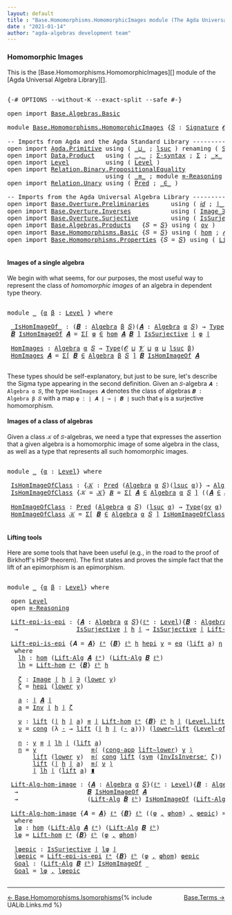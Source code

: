 ```yaml
---
layout: default
title : "Base.Homomorphisms.HomomorphicImages module (The Agda Universal Algebra Library)"
date : "2021-01-14"
author: "agda-algebras development team"
---
```


### <a id="homomorphic-images">Homomorphic Images</a>

This is the [Base.Homomorphisms.HomomorphicImages][] module of the [Agda Universal Algebra Library][].

<pre class="Agda">

<a id="351" class="Symbol">{-#</a> <a id="355" class="Keyword">OPTIONS</a> <a id="363" class="Pragma">--without-K</a> <a id="375" class="Pragma">--exact-split</a> <a id="389" class="Pragma">--safe</a> <a id="396" class="Symbol">#-}</a>

<a id="401" class="Keyword">open</a> <a id="406" class="Keyword">import</a> <a id="413" href="Base.Algebras.Basic.html" class="Module">Base.Algebras.Basic</a>

<a id="434" class="Keyword">module</a> <a id="441" href="Base.Homomorphisms.HomomorphicImages.html" class="Module">Base.Homomorphisms.HomomorphicImages</a> <a id="478" class="Symbol">{</a><a id="479" href="Base.Homomorphisms.HomomorphicImages.html#479" class="Bound">𝑆</a> <a id="481" class="Symbol">:</a> <a id="483" href="Base.Algebras.Basic.html#3888" class="Function">Signature</a> <a id="493" href="Base.Algebras.Basic.html#1160" class="Generalizable">𝓞</a> <a id="495" href="Base.Algebras.Basic.html#1162" class="Generalizable">𝓥</a><a id="496" class="Symbol">}</a> <a id="498" class="Keyword">where</a>

<a id="505" class="Comment">-- Imports from Agda and the Agda Standard Library ------------------------------------------</a>
<a id="599" class="Keyword">open</a> <a id="604" class="Keyword">import</a> <a id="611" href="Agda.Primitive.html" class="Module">Agda.Primitive</a> <a id="626" class="Keyword">using</a> <a id="632" class="Symbol">(</a> <a id="634" href="Agda.Primitive.html#810" class="Primitive Operator">_⊔_</a> <a id="638" class="Symbol">;</a> <a id="640" href="Agda.Primitive.html#780" class="Primitive">lsuc</a> <a id="645" class="Symbol">)</a> <a id="647" class="Keyword">renaming</a> <a id="656" class="Symbol">(</a> <a id="658" href="Agda.Primitive.html#326" class="Primitive">Set</a> <a id="662" class="Symbol">to</a> <a id="665" class="Primitive">Type</a> <a id="670" class="Symbol">)</a>
<a id="672" class="Keyword">open</a> <a id="677" class="Keyword">import</a> <a id="684" href="Data.Product.html" class="Module">Data.Product</a>   <a id="699" class="Keyword">using</a> <a id="705" class="Symbol">(</a> <a id="707" href="Agda.Builtin.Sigma.html#236" class="InductiveConstructor Operator">_,_</a> <a id="711" class="Symbol">;</a> <a id="713" href="Data.Product.html#916" class="Function">Σ-syntax</a> <a id="722" class="Symbol">;</a> <a id="724" href="Agda.Builtin.Sigma.html#166" class="Record">Σ</a> <a id="726" class="Symbol">;</a> <a id="728" href="Data.Product.html#1167" class="Function Operator">_×_</a> <a id="732" class="Symbol">)</a>
<a id="734" class="Keyword">open</a> <a id="739" class="Keyword">import</a> <a id="746" href="Level.html" class="Module">Level</a>          <a id="761" class="Keyword">using</a> <a id="767" class="Symbol">(</a> <a id="769" href="Agda.Primitive.html#597" class="Postulate">Level</a> <a id="775" class="Symbol">)</a>
<a id="777" class="Keyword">open</a> <a id="782" class="Keyword">import</a> <a id="789" href="Relation.Binary.PropositionalEquality.html" class="Module">Relation.Binary.PropositionalEquality</a>
                           <a id="854" class="Keyword">using</a> <a id="860" class="Symbol">(</a> <a id="862" href="Agda.Builtin.Equality.html#151" class="Datatype Operator">_≡_</a> <a id="866" class="Symbol">;</a> <a id="868" class="Keyword">module</a> <a id="875" href="Relation.Binary.PropositionalEquality.Core.html#2708" class="Module">≡-Reasoning</a> <a id="887" class="Symbol">;</a> <a id="889" href="Relation.Binary.PropositionalEquality.Core.html#1130" class="Function">cong</a> <a id="894" class="Symbol">;</a> <a id="896" href="Relation.Binary.PropositionalEquality.Core.html#1461" class="Function">cong-app</a> <a id="905" class="Symbol">;</a> <a id="907" href="Relation.Binary.PropositionalEquality.Core.html#1684" class="Function">sym</a> <a id="911" class="Symbol">)</a>
<a id="913" class="Keyword">open</a> <a id="918" class="Keyword">import</a> <a id="925" href="Relation.Unary.html" class="Module">Relation.Unary</a> <a id="940" class="Keyword">using</a> <a id="946" class="Symbol">(</a> <a id="948" href="Relation.Unary.html#1101" class="Function">Pred</a> <a id="953" class="Symbol">;</a> <a id="955" href="Relation.Unary.html#1523" class="Function Operator">_∈_</a> <a id="959" class="Symbol">)</a>

<a id="962" class="Comment">-- Imports from the Agda Universal Algebra Library ------------------------------------------</a>
<a id="1056" class="Keyword">open</a> <a id="1061" class="Keyword">import</a> <a id="1068" href="Base.Overture.Preliminaries.html" class="Module">Base.Overture.Preliminaries</a>      <a id="1101" class="Keyword">using</a> <a id="1107" class="Symbol">(</a> <a id="1109" href="Base.Overture.Preliminaries.html#5389" class="Function">𝑖𝑑</a> <a id="1112" class="Symbol">;</a> <a id="1114" href="Base.Overture.Preliminaries.html#4397" class="Function Operator">∣_∣</a> <a id="1118" class="Symbol">;</a> <a id="1120" href="Base.Overture.Preliminaries.html#4435" class="Function Operator">∥_∥</a> <a id="1124" class="Symbol">;</a> <a id="1126" href="Base.Overture.Preliminaries.html#8980" class="Function">lower∼lift</a> <a id="1137" class="Symbol">;</a> <a id="1139" href="Base.Overture.Preliminaries.html#8904" class="Function">lift∼lower</a> <a id="1150" class="Symbol">)</a>
<a id="1152" class="Keyword">open</a> <a id="1157" class="Keyword">import</a> <a id="1164" href="Base.Overture.Inverses.html" class="Module">Base.Overture.Inverses</a>           <a id="1197" class="Keyword">using</a> <a id="1203" class="Symbol">(</a> <a id="1205" href="Base.Overture.Inverses.html#1097" class="Datatype Operator">Image_∋_</a> <a id="1214" class="Symbol">;</a> <a id="1216" href="Base.Overture.Inverses.html#2210" class="Function">Inv</a> <a id="1220" class="Symbol">;</a> <a id="1222" href="Base.Overture.Inverses.html#2457" class="Function">InvIsInverseʳ</a> <a id="1236" class="Symbol">;</a> <a id="1238" href="Base.Overture.Inverses.html#1145" class="InductiveConstructor">eq</a> <a id="1241" class="Symbol">)</a>
<a id="1243" class="Keyword">open</a> <a id="1248" class="Keyword">import</a> <a id="1255" href="Base.Overture.Surjective.html" class="Module">Base.Overture.Surjective</a>         <a id="1288" class="Keyword">using</a> <a id="1294" class="Symbol">(</a> <a id="1296" href="Base.Overture.Surjective.html#1692" class="Function">IsSurjective</a> <a id="1309" class="Symbol">)</a>
<a id="1311" class="Keyword">open</a> <a id="1316" class="Keyword">import</a> <a id="1323" href="Base.Algebras.Products.html" class="Module">Base.Algebras.Products</a>   <a id="1348" class="Symbol">{</a><a id="1349" class="Argument">𝑆</a> <a id="1351" class="Symbol">=</a> <a id="1353" href="Base.Homomorphisms.HomomorphicImages.html#479" class="Bound">𝑆</a><a id="1354" class="Symbol">}</a> <a id="1356" class="Keyword">using</a> <a id="1362" class="Symbol">(</a> <a id="1364" href="Base.Algebras.Products.html#3165" class="Function">ov</a> <a id="1367" class="Symbol">)</a>
<a id="1369" class="Keyword">open</a> <a id="1374" class="Keyword">import</a> <a id="1381" href="Base.Homomorphisms.Basic.html" class="Module">Base.Homomorphisms.Basic</a> <a id="1406" class="Symbol">{</a><a id="1407" class="Argument">𝑆</a> <a id="1409" class="Symbol">=</a> <a id="1411" href="Base.Homomorphisms.HomomorphicImages.html#479" class="Bound">𝑆</a><a id="1412" class="Symbol">}</a> <a id="1414" class="Keyword">using</a> <a id="1420" class="Symbol">(</a> <a id="1422" href="Base.Homomorphisms.Basic.html#2682" class="Function">hom</a> <a id="1426" class="Symbol">;</a> <a id="1428" href="Base.Homomorphisms.Basic.html#3397" class="Function">𝓁𝒾𝒻𝓉</a> <a id="1433" class="Symbol">;</a> <a id="1435" href="Base.Homomorphisms.Basic.html#3486" class="Function">𝓁ℴ𝓌ℯ𝓇</a> <a id="1441" class="Symbol">)</a>
<a id="1443" class="Keyword">open</a> <a id="1448" class="Keyword">import</a> <a id="1455" href="Base.Homomorphisms.Properties.html" class="Module">Base.Homomorphisms.Properties</a> <a id="1485" class="Symbol">{</a><a id="1486" class="Argument">𝑆</a> <a id="1488" class="Symbol">=</a> <a id="1490" href="Base.Homomorphisms.HomomorphicImages.html#479" class="Bound">𝑆</a><a id="1491" class="Symbol">}</a> <a id="1493" class="Keyword">using</a> <a id="1499" class="Symbol">(</a> <a id="1501" href="Base.Homomorphisms.Properties.html#2056" class="Function">Lift-hom</a> <a id="1510" class="Symbol">)</a>

</pre>


#### <a id="images-of-a-single-algebra">Images of a single algebra</a>

We begin with what seems, for our purposes, the most useful way to represent the class of *homomorphic images* of an algebra in dependent type theory.

<pre class="Agda">

<a id="1764" class="Keyword">module</a> <a id="1771" href="Base.Homomorphisms.HomomorphicImages.html#1771" class="Module">_</a> <a id="1773" class="Symbol">{</a><a id="1774" href="Base.Homomorphisms.HomomorphicImages.html#1774" class="Bound">α</a> <a id="1776" href="Base.Homomorphisms.HomomorphicImages.html#1776" class="Bound">β</a> <a id="1778" class="Symbol">:</a> <a id="1780" href="Agda.Primitive.html#597" class="Postulate">Level</a> <a id="1786" class="Symbol">}</a> <a id="1788" class="Keyword">where</a>

 <a id="1796" href="Base.Homomorphisms.HomomorphicImages.html#1796" class="Function Operator">_IsHomImageOf_</a> <a id="1811" class="Symbol">:</a> <a id="1813" class="Symbol">(</a><a id="1814" href="Base.Homomorphisms.HomomorphicImages.html#1814" class="Bound">𝑩</a> <a id="1816" class="Symbol">:</a> <a id="1818" href="Base.Algebras.Basic.html#6252" class="Function">Algebra</a> <a id="1826" href="Base.Homomorphisms.HomomorphicImages.html#1776" class="Bound">β</a> <a id="1828" href="Base.Homomorphisms.HomomorphicImages.html#479" class="Bound">𝑆</a><a id="1829" class="Symbol">)(</a><a id="1831" href="Base.Homomorphisms.HomomorphicImages.html#1831" class="Bound">𝑨</a> <a id="1833" class="Symbol">:</a> <a id="1835" href="Base.Algebras.Basic.html#6252" class="Function">Algebra</a> <a id="1843" href="Base.Homomorphisms.HomomorphicImages.html#1774" class="Bound">α</a> <a id="1845" href="Base.Homomorphisms.HomomorphicImages.html#479" class="Bound">𝑆</a><a id="1846" class="Symbol">)</a> <a id="1848" class="Symbol">→</a> <a id="1850" href="Base.Homomorphisms.HomomorphicImages.html#665" class="Primitive">Type</a> <a id="1855" class="Symbol">_</a>
 <a id="1858" href="Base.Homomorphisms.HomomorphicImages.html#1858" class="Bound">𝑩</a> <a id="1860" href="Base.Homomorphisms.HomomorphicImages.html#1796" class="Function Operator">IsHomImageOf</a> <a id="1873" href="Base.Homomorphisms.HomomorphicImages.html#1873" class="Bound">𝑨</a> <a id="1875" class="Symbol">=</a> <a id="1877" href="Data.Product.html#916" class="Function">Σ[</a> <a id="1880" href="Base.Homomorphisms.HomomorphicImages.html#1880" class="Bound">φ</a> <a id="1882" href="Data.Product.html#916" class="Function">∈</a> <a id="1884" href="Base.Homomorphisms.Basic.html#2682" class="Function">hom</a> <a id="1888" href="Base.Homomorphisms.HomomorphicImages.html#1873" class="Bound">𝑨</a> <a id="1890" href="Base.Homomorphisms.HomomorphicImages.html#1858" class="Bound">𝑩</a> <a id="1892" href="Data.Product.html#916" class="Function">]</a> <a id="1894" href="Base.Overture.Surjective.html#1692" class="Function">IsSurjective</a> <a id="1907" href="Base.Overture.Preliminaries.html#4397" class="Function Operator">∣</a> <a id="1909" href="Base.Homomorphisms.HomomorphicImages.html#1880" class="Bound">φ</a> <a id="1911" href="Base.Overture.Preliminaries.html#4397" class="Function Operator">∣</a>

 <a id="1915" href="Base.Homomorphisms.HomomorphicImages.html#1915" class="Function">HomImages</a> <a id="1925" class="Symbol">:</a> <a id="1927" href="Base.Algebras.Basic.html#6252" class="Function">Algebra</a> <a id="1935" href="Base.Homomorphisms.HomomorphicImages.html#1774" class="Bound">α</a> <a id="1937" href="Base.Homomorphisms.HomomorphicImages.html#479" class="Bound">𝑆</a> <a id="1939" class="Symbol">→</a> <a id="1941" href="Base.Homomorphisms.HomomorphicImages.html#665" class="Primitive">Type</a><a id="1945" class="Symbol">(</a><a id="1946" href="Base.Homomorphisms.HomomorphicImages.html#493" class="Bound">𝓞</a> <a id="1948" href="Agda.Primitive.html#810" class="Primitive Operator">⊔</a> <a id="1950" href="Base.Homomorphisms.HomomorphicImages.html#495" class="Bound">𝓥</a> <a id="1952" href="Agda.Primitive.html#810" class="Primitive Operator">⊔</a> <a id="1954" href="Base.Homomorphisms.HomomorphicImages.html#1774" class="Bound">α</a> <a id="1956" href="Agda.Primitive.html#810" class="Primitive Operator">⊔</a> <a id="1958" href="Agda.Primitive.html#780" class="Primitive">lsuc</a> <a id="1963" href="Base.Homomorphisms.HomomorphicImages.html#1776" class="Bound">β</a><a id="1964" class="Symbol">)</a>
 <a id="1967" href="Base.Homomorphisms.HomomorphicImages.html#1915" class="Function">HomImages</a> <a id="1977" href="Base.Homomorphisms.HomomorphicImages.html#1977" class="Bound">𝑨</a> <a id="1979" class="Symbol">=</a> <a id="1981" href="Data.Product.html#916" class="Function">Σ[</a> <a id="1984" href="Base.Homomorphisms.HomomorphicImages.html#1984" class="Bound">𝑩</a> <a id="1986" href="Data.Product.html#916" class="Function">∈</a> <a id="1988" href="Base.Algebras.Basic.html#6252" class="Function">Algebra</a> <a id="1996" href="Base.Homomorphisms.HomomorphicImages.html#1776" class="Bound">β</a> <a id="1998" href="Base.Homomorphisms.HomomorphicImages.html#479" class="Bound">𝑆</a> <a id="2000" href="Data.Product.html#916" class="Function">]</a> <a id="2002" href="Base.Homomorphisms.HomomorphicImages.html#1984" class="Bound">𝑩</a> <a id="2004" href="Base.Homomorphisms.HomomorphicImages.html#1796" class="Function Operator">IsHomImageOf</a> <a id="2017" href="Base.Homomorphisms.HomomorphicImages.html#1977" class="Bound">𝑨</a>

</pre>

These types should be self-explanatory, but just to be sure, let's describe the Sigma type appearing in the second definition. Given an `𝑆`-algebra `𝑨 : Algebra α 𝑆`, the type `HomImages 𝑨` denotes the class of algebras `𝑩 : Algebra β 𝑆` with a map `φ : ∣ 𝑨 ∣ → ∣ 𝑩 ∣` such that `φ` is a surjective homomorphism.


#### <a id="images-of-a-class-of-algebras">Images of a class of algebras</a>

Given a class `𝒦` of `𝑆`-algebras, we need a type that expresses the assertion that a given algebra is a homomorphic image of some algebra in the class, as well as a type that represents all such homomorphic images.

<pre class="Agda">

<a id="2656" class="Keyword">module</a> <a id="2663" href="Base.Homomorphisms.HomomorphicImages.html#2663" class="Module">_</a> <a id="2665" class="Symbol">{</a><a id="2666" href="Base.Homomorphisms.HomomorphicImages.html#2666" class="Bound">α</a> <a id="2668" class="Symbol">:</a> <a id="2670" href="Agda.Primitive.html#597" class="Postulate">Level</a><a id="2675" class="Symbol">}</a> <a id="2677" class="Keyword">where</a>

 <a id="2685" href="Base.Homomorphisms.HomomorphicImages.html#2685" class="Function">IsHomImageOfClass</a> <a id="2703" class="Symbol">:</a> <a id="2705" class="Symbol">{</a><a id="2706" href="Base.Homomorphisms.HomomorphicImages.html#2706" class="Bound">𝒦</a> <a id="2708" class="Symbol">:</a> <a id="2710" href="Relation.Unary.html#1101" class="Function">Pred</a> <a id="2715" class="Symbol">(</a><a id="2716" href="Base.Algebras.Basic.html#6252" class="Function">Algebra</a> <a id="2724" href="Base.Homomorphisms.HomomorphicImages.html#2666" class="Bound">α</a> <a id="2726" href="Base.Homomorphisms.HomomorphicImages.html#479" class="Bound">𝑆</a><a id="2727" class="Symbol">)(</a><a id="2729" href="Agda.Primitive.html#780" class="Primitive">lsuc</a> <a id="2734" href="Base.Homomorphisms.HomomorphicImages.html#2666" class="Bound">α</a><a id="2735" class="Symbol">)}</a> <a id="2738" class="Symbol">→</a> <a id="2740" href="Base.Algebras.Basic.html#6252" class="Function">Algebra</a> <a id="2748" href="Base.Homomorphisms.HomomorphicImages.html#2666" class="Bound">α</a> <a id="2750" href="Base.Homomorphisms.HomomorphicImages.html#479" class="Bound">𝑆</a> <a id="2752" class="Symbol">→</a> <a id="2754" href="Base.Homomorphisms.HomomorphicImages.html#665" class="Primitive">Type</a><a id="2758" class="Symbol">(</a><a id="2759" href="Base.Algebras.Products.html#3165" class="Function">ov</a> <a id="2762" href="Base.Homomorphisms.HomomorphicImages.html#2666" class="Bound">α</a><a id="2763" class="Symbol">)</a>
 <a id="2766" href="Base.Homomorphisms.HomomorphicImages.html#2685" class="Function">IsHomImageOfClass</a> <a id="2784" class="Symbol">{</a><a id="2785" class="Argument">𝒦</a> <a id="2787" class="Symbol">=</a> <a id="2789" href="Base.Homomorphisms.HomomorphicImages.html#2789" class="Bound">𝒦</a><a id="2790" class="Symbol">}</a> <a id="2792" href="Base.Homomorphisms.HomomorphicImages.html#2792" class="Bound">𝑩</a> <a id="2794" class="Symbol">=</a> <a id="2796" href="Data.Product.html#916" class="Function">Σ[</a> <a id="2799" href="Base.Homomorphisms.HomomorphicImages.html#2799" class="Bound">𝑨</a> <a id="2801" href="Data.Product.html#916" class="Function">∈</a> <a id="2803" href="Base.Algebras.Basic.html#6252" class="Function">Algebra</a> <a id="2811" href="Base.Homomorphisms.HomomorphicImages.html#2666" class="Bound">α</a> <a id="2813" href="Base.Homomorphisms.HomomorphicImages.html#479" class="Bound">𝑆</a> <a id="2815" href="Data.Product.html#916" class="Function">]</a> <a id="2817" class="Symbol">((</a><a id="2819" href="Base.Homomorphisms.HomomorphicImages.html#2799" class="Bound">𝑨</a> <a id="2821" href="Relation.Unary.html#1523" class="Function Operator">∈</a> <a id="2823" href="Base.Homomorphisms.HomomorphicImages.html#2789" class="Bound">𝒦</a><a id="2824" class="Symbol">)</a> <a id="2826" href="Data.Product.html#1167" class="Function Operator">×</a> <a id="2828" class="Symbol">(</a><a id="2829" href="Base.Homomorphisms.HomomorphicImages.html#2792" class="Bound">𝑩</a> <a id="2831" href="Base.Homomorphisms.HomomorphicImages.html#1796" class="Function Operator">IsHomImageOf</a> <a id="2844" href="Base.Homomorphisms.HomomorphicImages.html#2799" class="Bound">𝑨</a><a id="2845" class="Symbol">))</a>

 <a id="2850" href="Base.Homomorphisms.HomomorphicImages.html#2850" class="Function">HomImageOfClass</a> <a id="2866" class="Symbol">:</a> <a id="2868" href="Relation.Unary.html#1101" class="Function">Pred</a> <a id="2873" class="Symbol">(</a><a id="2874" href="Base.Algebras.Basic.html#6252" class="Function">Algebra</a> <a id="2882" href="Base.Homomorphisms.HomomorphicImages.html#2666" class="Bound">α</a> <a id="2884" href="Base.Homomorphisms.HomomorphicImages.html#479" class="Bound">𝑆</a><a id="2885" class="Symbol">)</a> <a id="2887" class="Symbol">(</a><a id="2888" href="Agda.Primitive.html#780" class="Primitive">lsuc</a> <a id="2893" href="Base.Homomorphisms.HomomorphicImages.html#2666" class="Bound">α</a><a id="2894" class="Symbol">)</a> <a id="2896" class="Symbol">→</a> <a id="2898" href="Base.Homomorphisms.HomomorphicImages.html#665" class="Primitive">Type</a><a id="2902" class="Symbol">(</a><a id="2903" href="Base.Algebras.Products.html#3165" class="Function">ov</a> <a id="2906" href="Base.Homomorphisms.HomomorphicImages.html#2666" class="Bound">α</a><a id="2907" class="Symbol">)</a>
 <a id="2910" href="Base.Homomorphisms.HomomorphicImages.html#2850" class="Function">HomImageOfClass</a> <a id="2926" href="Base.Homomorphisms.HomomorphicImages.html#2926" class="Bound">𝒦</a> <a id="2928" class="Symbol">=</a> <a id="2930" href="Data.Product.html#916" class="Function">Σ[</a> <a id="2933" href="Base.Homomorphisms.HomomorphicImages.html#2933" class="Bound">𝑩</a> <a id="2935" href="Data.Product.html#916" class="Function">∈</a> <a id="2937" href="Base.Algebras.Basic.html#6252" class="Function">Algebra</a> <a id="2945" href="Base.Homomorphisms.HomomorphicImages.html#2666" class="Bound">α</a> <a id="2947" href="Base.Homomorphisms.HomomorphicImages.html#479" class="Bound">𝑆</a> <a id="2949" href="Data.Product.html#916" class="Function">]</a> <a id="2951" href="Base.Homomorphisms.HomomorphicImages.html#2685" class="Function">IsHomImageOfClass</a><a id="2968" class="Symbol">{</a><a id="2969" href="Base.Homomorphisms.HomomorphicImages.html#2926" class="Bound">𝒦</a><a id="2970" class="Symbol">}</a> <a id="2972" href="Base.Homomorphisms.HomomorphicImages.html#2933" class="Bound">𝑩</a>

</pre>


#### <a id="lifting-tools">Lifting tools</a>

Here are some tools that have been useful (e.g., in the road to the proof of Birkhoff's HSP theorem). The first states and proves the simple fact that the lift of an epimorphism is an epimorphism.

<pre class="Agda">

<a id="3246" class="Keyword">module</a> <a id="3253" href="Base.Homomorphisms.HomomorphicImages.html#3253" class="Module">_</a> <a id="3255" class="Symbol">{</a><a id="3256" href="Base.Homomorphisms.HomomorphicImages.html#3256" class="Bound">α</a> <a id="3258" href="Base.Homomorphisms.HomomorphicImages.html#3258" class="Bound">β</a> <a id="3260" class="Symbol">:</a> <a id="3262" href="Agda.Primitive.html#597" class="Postulate">Level</a><a id="3267" class="Symbol">}</a> <a id="3269" class="Keyword">where</a>

 <a id="3277" class="Keyword">open</a> <a id="3282" href="Level.html" class="Module">Level</a>
 <a id="3289" class="Keyword">open</a> <a id="3294" href="Relation.Binary.PropositionalEquality.Core.html#2708" class="Module">≡-Reasoning</a>

 <a id="3308" href="Base.Homomorphisms.HomomorphicImages.html#3308" class="Function">Lift-epi-is-epi</a> <a id="3324" class="Symbol">:</a> <a id="3326" class="Symbol">{</a><a id="3327" href="Base.Homomorphisms.HomomorphicImages.html#3327" class="Bound">𝑨</a> <a id="3329" class="Symbol">:</a> <a id="3331" href="Base.Algebras.Basic.html#6252" class="Function">Algebra</a> <a id="3339" href="Base.Homomorphisms.HomomorphicImages.html#3256" class="Bound">α</a> <a id="3341" href="Base.Homomorphisms.HomomorphicImages.html#479" class="Bound">𝑆</a><a id="3342" class="Symbol">}(</a><a id="3344" href="Base.Homomorphisms.HomomorphicImages.html#3344" class="Bound">ℓᵃ</a> <a id="3347" class="Symbol">:</a> <a id="3349" href="Agda.Primitive.html#597" class="Postulate">Level</a><a id="3354" class="Symbol">){</a><a id="3356" href="Base.Homomorphisms.HomomorphicImages.html#3356" class="Bound">𝑩</a> <a id="3358" class="Symbol">:</a> <a id="3360" href="Base.Algebras.Basic.html#6252" class="Function">Algebra</a> <a id="3368" href="Base.Homomorphisms.HomomorphicImages.html#3258" class="Bound">β</a> <a id="3370" href="Base.Homomorphisms.HomomorphicImages.html#479" class="Bound">𝑆</a><a id="3371" class="Symbol">}(</a><a id="3373" href="Base.Homomorphisms.HomomorphicImages.html#3373" class="Bound">ℓᵇ</a> <a id="3376" class="Symbol">:</a> <a id="3378" href="Agda.Primitive.html#597" class="Postulate">Level</a><a id="3383" class="Symbol">)(</a><a id="3385" href="Base.Homomorphisms.HomomorphicImages.html#3385" class="Bound">h</a> <a id="3387" class="Symbol">:</a> <a id="3389" href="Base.Homomorphisms.Basic.html#2682" class="Function">hom</a> <a id="3393" href="Base.Homomorphisms.HomomorphicImages.html#3327" class="Bound">𝑨</a> <a id="3395" href="Base.Homomorphisms.HomomorphicImages.html#3356" class="Bound">𝑩</a><a id="3396" class="Symbol">)</a>
  <a id="3400" class="Symbol">→</a>                <a id="3417" href="Base.Overture.Surjective.html#1692" class="Function">IsSurjective</a> <a id="3430" href="Base.Overture.Preliminaries.html#4397" class="Function Operator">∣</a> <a id="3432" href="Base.Homomorphisms.HomomorphicImages.html#3385" class="Bound">h</a> <a id="3434" href="Base.Overture.Preliminaries.html#4397" class="Function Operator">∣</a> <a id="3436" class="Symbol">→</a> <a id="3438" href="Base.Overture.Surjective.html#1692" class="Function">IsSurjective</a> <a id="3451" href="Base.Overture.Preliminaries.html#4397" class="Function Operator">∣</a> <a id="3453" href="Base.Homomorphisms.Properties.html#2056" class="Function">Lift-hom</a> <a id="3462" href="Base.Homomorphisms.HomomorphicImages.html#3344" class="Bound">ℓᵃ</a> <a id="3465" class="Symbol">{</a><a id="3466" href="Base.Homomorphisms.HomomorphicImages.html#3356" class="Bound">𝑩</a><a id="3467" class="Symbol">}</a> <a id="3469" href="Base.Homomorphisms.HomomorphicImages.html#3373" class="Bound">ℓᵇ</a> <a id="3472" href="Base.Homomorphisms.HomomorphicImages.html#3385" class="Bound">h</a> <a id="3474" href="Base.Overture.Preliminaries.html#4397" class="Function Operator">∣</a>

 <a id="3478" href="Base.Homomorphisms.HomomorphicImages.html#3308" class="Function">Lift-epi-is-epi</a> <a id="3494" class="Symbol">{</a><a id="3495" class="Argument">𝑨</a> <a id="3497" class="Symbol">=</a> <a id="3499" href="Base.Homomorphisms.HomomorphicImages.html#3499" class="Bound">𝑨</a><a id="3500" class="Symbol">}</a> <a id="3502" href="Base.Homomorphisms.HomomorphicImages.html#3502" class="Bound">ℓᵃ</a> <a id="3505" class="Symbol">{</a><a id="3506" href="Base.Homomorphisms.HomomorphicImages.html#3506" class="Bound">𝑩</a><a id="3507" class="Symbol">}</a> <a id="3509" href="Base.Homomorphisms.HomomorphicImages.html#3509" class="Bound">ℓᵇ</a> <a id="3512" href="Base.Homomorphisms.HomomorphicImages.html#3512" class="Bound">h</a> <a id="3514" href="Base.Homomorphisms.HomomorphicImages.html#3514" class="Bound">hepi</a> <a id="3519" href="Base.Homomorphisms.HomomorphicImages.html#3519" class="Bound">y</a> <a id="3521" class="Symbol">=</a> <a id="3523" href="Base.Overture.Inverses.html#1145" class="InductiveConstructor">eq</a> <a id="3526" class="Symbol">(</a><a id="3527" href="Level.html#457" class="InductiveConstructor">lift</a> <a id="3532" href="Base.Homomorphisms.HomomorphicImages.html#3676" class="Function">a</a><a id="3533" class="Symbol">)</a> <a id="3535" href="Base.Homomorphisms.HomomorphicImages.html#3850" class="Function">η</a>
  <a id="3539" class="Keyword">where</a>
   <a id="3548" href="Base.Homomorphisms.HomomorphicImages.html#3548" class="Function">lh</a> <a id="3551" class="Symbol">:</a> <a id="3553" href="Base.Homomorphisms.Basic.html#2682" class="Function">hom</a> <a id="3557" class="Symbol">(</a><a id="3558" href="Base.Algebras.Basic.html#10888" class="Function">Lift-Alg</a> <a id="3567" href="Base.Homomorphisms.HomomorphicImages.html#3499" class="Bound">𝑨</a> <a id="3569" href="Base.Homomorphisms.HomomorphicImages.html#3502" class="Bound">ℓᵃ</a><a id="3571" class="Symbol">)</a> <a id="3573" class="Symbol">(</a><a id="3574" href="Base.Algebras.Basic.html#10888" class="Function">Lift-Alg</a> <a id="3583" href="Base.Homomorphisms.HomomorphicImages.html#3506" class="Bound">𝑩</a> <a id="3585" href="Base.Homomorphisms.HomomorphicImages.html#3509" class="Bound">ℓᵇ</a><a id="3587" class="Symbol">)</a>
   <a id="3592" href="Base.Homomorphisms.HomomorphicImages.html#3548" class="Function">lh</a> <a id="3595" class="Symbol">=</a> <a id="3597" href="Base.Homomorphisms.Properties.html#2056" class="Function">Lift-hom</a> <a id="3606" href="Base.Homomorphisms.HomomorphicImages.html#3502" class="Bound">ℓᵃ</a> <a id="3609" class="Symbol">{</a><a id="3610" href="Base.Homomorphisms.HomomorphicImages.html#3506" class="Bound">𝑩</a><a id="3611" class="Symbol">}</a> <a id="3613" href="Base.Homomorphisms.HomomorphicImages.html#3509" class="Bound">ℓᵇ</a> <a id="3616" href="Base.Homomorphisms.HomomorphicImages.html#3512" class="Bound">h</a>

   <a id="3622" href="Base.Homomorphisms.HomomorphicImages.html#3622" class="Function">ζ</a> <a id="3624" class="Symbol">:</a> <a id="3626" href="Base.Overture.Inverses.html#1097" class="Datatype Operator">Image</a> <a id="3632" href="Base.Overture.Preliminaries.html#4397" class="Function Operator">∣</a> <a id="3634" href="Base.Homomorphisms.HomomorphicImages.html#3512" class="Bound">h</a> <a id="3636" href="Base.Overture.Preliminaries.html#4397" class="Function Operator">∣</a> <a id="3638" href="Base.Overture.Inverses.html#1097" class="Datatype Operator">∋</a> <a id="3640" class="Symbol">(</a><a id="3641" href="Level.html#470" class="Field">lower</a> <a id="3647" href="Base.Homomorphisms.HomomorphicImages.html#3519" class="Bound">y</a><a id="3648" class="Symbol">)</a>
   <a id="3653" href="Base.Homomorphisms.HomomorphicImages.html#3622" class="Function">ζ</a> <a id="3655" class="Symbol">=</a> <a id="3657" href="Base.Homomorphisms.HomomorphicImages.html#3514" class="Bound">hepi</a> <a id="3662" class="Symbol">(</a><a id="3663" href="Level.html#470" class="Field">lower</a> <a id="3669" href="Base.Homomorphisms.HomomorphicImages.html#3519" class="Bound">y</a><a id="3670" class="Symbol">)</a>

   <a id="3676" href="Base.Homomorphisms.HomomorphicImages.html#3676" class="Function">a</a> <a id="3678" class="Symbol">:</a> <a id="3680" href="Base.Overture.Preliminaries.html#4397" class="Function Operator">∣</a> <a id="3682" href="Base.Homomorphisms.HomomorphicImages.html#3499" class="Bound">𝑨</a> <a id="3684" href="Base.Overture.Preliminaries.html#4397" class="Function Operator">∣</a>
   <a id="3689" href="Base.Homomorphisms.HomomorphicImages.html#3676" class="Function">a</a> <a id="3691" class="Symbol">=</a> <a id="3693" href="Base.Overture.Inverses.html#2210" class="Function">Inv</a> <a id="3697" href="Base.Overture.Preliminaries.html#4397" class="Function Operator">∣</a> <a id="3699" href="Base.Homomorphisms.HomomorphicImages.html#3512" class="Bound">h</a> <a id="3701" href="Base.Overture.Preliminaries.html#4397" class="Function Operator">∣</a> <a id="3703" href="Base.Homomorphisms.HomomorphicImages.html#3622" class="Function">ζ</a>

   <a id="3709" href="Base.Homomorphisms.HomomorphicImages.html#3709" class="Function">ν</a> <a id="3711" class="Symbol">:</a> <a id="3713" href="Level.html#457" class="InductiveConstructor">lift</a> <a id="3718" class="Symbol">(</a><a id="3719" href="Base.Overture.Preliminaries.html#4397" class="Function Operator">∣</a> <a id="3721" href="Base.Homomorphisms.HomomorphicImages.html#3512" class="Bound">h</a> <a id="3723" href="Base.Overture.Preliminaries.html#4397" class="Function Operator">∣</a> <a id="3725" href="Base.Homomorphisms.HomomorphicImages.html#3676" class="Function">a</a><a id="3726" class="Symbol">)</a> <a id="3728" href="Agda.Builtin.Equality.html#151" class="Datatype Operator">≡</a> <a id="3730" href="Base.Overture.Preliminaries.html#4397" class="Function Operator">∣</a> <a id="3732" href="Base.Homomorphisms.Properties.html#2056" class="Function">Lift-hom</a> <a id="3741" href="Base.Homomorphisms.HomomorphicImages.html#3502" class="Bound">ℓᵃ</a> <a id="3744" class="Symbol">{</a><a id="3745" href="Base.Homomorphisms.HomomorphicImages.html#3506" class="Bound">𝑩</a><a id="3746" class="Symbol">}</a> <a id="3748" href="Base.Homomorphisms.HomomorphicImages.html#3509" class="Bound">ℓᵇ</a> <a id="3751" href="Base.Homomorphisms.HomomorphicImages.html#3512" class="Bound">h</a> <a id="3753" href="Base.Overture.Preliminaries.html#4397" class="Function Operator">∣</a> <a id="3755" class="Symbol">(</a><a id="3756" href="Level.html#457" class="InductiveConstructor">Level.lift</a> <a id="3767" href="Base.Homomorphisms.HomomorphicImages.html#3676" class="Function">a</a><a id="3768" class="Symbol">)</a>
   <a id="3773" href="Base.Homomorphisms.HomomorphicImages.html#3709" class="Function">ν</a> <a id="3775" class="Symbol">=</a> <a id="3777" href="Relation.Binary.PropositionalEquality.Core.html#1130" class="Function">cong</a> <a id="3782" class="Symbol">(λ</a> <a id="3785" href="Base.Homomorphisms.HomomorphicImages.html#3785" class="Bound">-</a> <a id="3787" class="Symbol">→</a> <a id="3789" href="Level.html#457" class="InductiveConstructor">lift</a> <a id="3794" class="Symbol">(</a><a id="3795" href="Base.Overture.Preliminaries.html#4397" class="Function Operator">∣</a> <a id="3797" href="Base.Homomorphisms.HomomorphicImages.html#3512" class="Bound">h</a> <a id="3799" href="Base.Overture.Preliminaries.html#4397" class="Function Operator">∣</a> <a id="3801" class="Symbol">(</a><a id="3802" href="Base.Homomorphisms.HomomorphicImages.html#3785" class="Bound">-</a> <a id="3804" href="Base.Homomorphisms.HomomorphicImages.html#3676" class="Function">a</a><a id="3805" class="Symbol">)))</a> <a id="3809" class="Symbol">(</a><a id="3810" href="Base.Overture.Preliminaries.html#8980" class="Function">lower∼lift</a> <a id="3821" class="Symbol">{</a><a id="3822" href="Base.Algebras.Basic.html#10114" class="Function">Level-of-Carrier</a> <a id="3839" href="Base.Homomorphisms.HomomorphicImages.html#3499" class="Bound">𝑨</a><a id="3840" class="Symbol">}{</a><a id="3842" href="Base.Homomorphisms.HomomorphicImages.html#3258" class="Bound">β</a><a id="3843" class="Symbol">})</a>

   <a id="3850" href="Base.Homomorphisms.HomomorphicImages.html#3850" class="Function">η</a> <a id="3852" class="Symbol">:</a> <a id="3854" href="Base.Homomorphisms.HomomorphicImages.html#3519" class="Bound">y</a> <a id="3856" href="Agda.Builtin.Equality.html#151" class="Datatype Operator">≡</a> <a id="3858" href="Base.Overture.Preliminaries.html#4397" class="Function Operator">∣</a> <a id="3860" href="Base.Homomorphisms.HomomorphicImages.html#3548" class="Function">lh</a> <a id="3863" href="Base.Overture.Preliminaries.html#4397" class="Function Operator">∣</a> <a id="3865" class="Symbol">(</a><a id="3866" href="Level.html#457" class="InductiveConstructor">lift</a> <a id="3871" href="Base.Homomorphisms.HomomorphicImages.html#3676" class="Function">a</a><a id="3872" class="Symbol">)</a>
   <a id="3877" href="Base.Homomorphisms.HomomorphicImages.html#3850" class="Function">η</a> <a id="3879" class="Symbol">=</a> <a id="3881" href="Base.Homomorphisms.HomomorphicImages.html#3519" class="Bound">y</a>               <a id="3897" href="Relation.Binary.PropositionalEquality.Core.html#2923" class="Function">≡⟨</a> <a id="3900" class="Symbol">(</a><a id="3901" href="Relation.Binary.PropositionalEquality.Core.html#1461" class="Function">cong-app</a> <a id="3910" href="Base.Overture.Preliminaries.html#8904" class="Function">lift∼lower</a><a id="3920" class="Symbol">)</a> <a id="3922" href="Base.Homomorphisms.HomomorphicImages.html#3519" class="Bound">y</a> <a id="3924" href="Relation.Binary.PropositionalEquality.Core.html#2923" class="Function">⟩</a>
       <a id="3933" href="Level.html#457" class="InductiveConstructor">lift</a> <a id="3938" class="Symbol">(</a><a id="3939" href="Level.html#470" class="Field">lower</a> <a id="3945" href="Base.Homomorphisms.HomomorphicImages.html#3519" class="Bound">y</a><a id="3946" class="Symbol">)</a>  <a id="3949" href="Relation.Binary.PropositionalEquality.Core.html#2923" class="Function">≡⟨</a> <a id="3952" href="Relation.Binary.PropositionalEquality.Core.html#1130" class="Function">cong</a> <a id="3957" href="Level.html#457" class="InductiveConstructor">lift</a> <a id="3962" class="Symbol">(</a><a id="3963" href="Relation.Binary.PropositionalEquality.Core.html#1684" class="Function">sym</a> <a id="3967" class="Symbol">(</a><a id="3968" href="Base.Overture.Inverses.html#2457" class="Function">InvIsInverseʳ</a> <a id="3982" href="Base.Homomorphisms.HomomorphicImages.html#3622" class="Function">ζ</a><a id="3983" class="Symbol">))</a> <a id="3986" href="Relation.Binary.PropositionalEquality.Core.html#2923" class="Function">⟩</a>
       <a id="3995" href="Level.html#457" class="InductiveConstructor">lift</a> <a id="4000" class="Symbol">(</a><a id="4001" href="Base.Overture.Preliminaries.html#4397" class="Function Operator">∣</a> <a id="4003" href="Base.Homomorphisms.HomomorphicImages.html#3512" class="Bound">h</a> <a id="4005" href="Base.Overture.Preliminaries.html#4397" class="Function Operator">∣</a> <a id="4007" href="Base.Homomorphisms.HomomorphicImages.html#3676" class="Function">a</a><a id="4008" class="Symbol">)</a>  <a id="4011" href="Relation.Binary.PropositionalEquality.Core.html#2923" class="Function">≡⟨</a> <a id="4014" href="Base.Homomorphisms.HomomorphicImages.html#3709" class="Function">ν</a> <a id="4016" href="Relation.Binary.PropositionalEquality.Core.html#2923" class="Function">⟩</a>
       <a id="4025" href="Base.Overture.Preliminaries.html#4397" class="Function Operator">∣</a> <a id="4027" href="Base.Homomorphisms.HomomorphicImages.html#3548" class="Function">lh</a> <a id="4030" href="Base.Overture.Preliminaries.html#4397" class="Function Operator">∣</a> <a id="4032" class="Symbol">(</a><a id="4033" href="Level.html#457" class="InductiveConstructor">lift</a> <a id="4038" href="Base.Homomorphisms.HomomorphicImages.html#3676" class="Function">a</a><a id="4039" class="Symbol">)</a> <a id="4041" href="Relation.Binary.PropositionalEquality.Core.html#3105" class="Function Operator">∎</a>

 <a id="4045" href="Base.Homomorphisms.HomomorphicImages.html#4045" class="Function">Lift-Alg-hom-image</a> <a id="4064" class="Symbol">:</a> <a id="4066" class="Symbol">{</a><a id="4067" href="Base.Homomorphisms.HomomorphicImages.html#4067" class="Bound">𝑨</a> <a id="4069" class="Symbol">:</a> <a id="4071" href="Base.Algebras.Basic.html#6252" class="Function">Algebra</a> <a id="4079" href="Base.Homomorphisms.HomomorphicImages.html#3256" class="Bound">α</a> <a id="4081" href="Base.Homomorphisms.HomomorphicImages.html#479" class="Bound">𝑆</a><a id="4082" class="Symbol">}(</a><a id="4084" href="Base.Homomorphisms.HomomorphicImages.html#4084" class="Bound">ℓᵃ</a> <a id="4087" class="Symbol">:</a> <a id="4089" href="Agda.Primitive.html#597" class="Postulate">Level</a><a id="4094" class="Symbol">){</a><a id="4096" href="Base.Homomorphisms.HomomorphicImages.html#4096" class="Bound">𝑩</a> <a id="4098" class="Symbol">:</a> <a id="4100" href="Base.Algebras.Basic.html#6252" class="Function">Algebra</a> <a id="4108" href="Base.Homomorphisms.HomomorphicImages.html#3258" class="Bound">β</a> <a id="4110" href="Base.Homomorphisms.HomomorphicImages.html#479" class="Bound">𝑆</a><a id="4111" class="Symbol">}(</a><a id="4113" href="Base.Homomorphisms.HomomorphicImages.html#4113" class="Bound">ℓᵇ</a> <a id="4116" class="Symbol">:</a> <a id="4118" href="Agda.Primitive.html#597" class="Postulate">Level</a><a id="4123" class="Symbol">)</a>
  <a id="4127" class="Symbol">→</a>                   <a id="4147" href="Base.Homomorphisms.HomomorphicImages.html#4096" class="Bound">𝑩</a> <a id="4149" href="Base.Homomorphisms.HomomorphicImages.html#1796" class="Function Operator">IsHomImageOf</a> <a id="4162" href="Base.Homomorphisms.HomomorphicImages.html#4067" class="Bound">𝑨</a>
  <a id="4166" class="Symbol">→</a>                   <a id="4186" class="Symbol">(</a><a id="4187" href="Base.Algebras.Basic.html#10888" class="Function">Lift-Alg</a> <a id="4196" href="Base.Homomorphisms.HomomorphicImages.html#4096" class="Bound">𝑩</a> <a id="4198" href="Base.Homomorphisms.HomomorphicImages.html#4113" class="Bound">ℓᵇ</a><a id="4200" class="Symbol">)</a> <a id="4202" href="Base.Homomorphisms.HomomorphicImages.html#1796" class="Function Operator">IsHomImageOf</a> <a id="4215" class="Symbol">(</a><a id="4216" href="Base.Algebras.Basic.html#10888" class="Function">Lift-Alg</a> <a id="4225" href="Base.Homomorphisms.HomomorphicImages.html#4067" class="Bound">𝑨</a> <a id="4227" href="Base.Homomorphisms.HomomorphicImages.html#4084" class="Bound">ℓᵃ</a><a id="4229" class="Symbol">)</a>

 <a id="4233" href="Base.Homomorphisms.HomomorphicImages.html#4045" class="Function">Lift-Alg-hom-image</a> <a id="4252" class="Symbol">{</a><a id="4253" class="Argument">𝑨</a> <a id="4255" class="Symbol">=</a> <a id="4257" href="Base.Homomorphisms.HomomorphicImages.html#4257" class="Bound">𝑨</a><a id="4258" class="Symbol">}</a> <a id="4260" href="Base.Homomorphisms.HomomorphicImages.html#4260" class="Bound">ℓᵃ</a> <a id="4263" class="Symbol">{</a><a id="4264" href="Base.Homomorphisms.HomomorphicImages.html#4264" class="Bound">𝑩</a><a id="4265" class="Symbol">}</a> <a id="4267" href="Base.Homomorphisms.HomomorphicImages.html#4267" class="Bound">ℓᵇ</a> <a id="4270" class="Symbol">((</a><a id="4272" href="Base.Homomorphisms.HomomorphicImages.html#4272" class="Bound">φ</a> <a id="4274" href="Agda.Builtin.Sigma.html#236" class="InductiveConstructor Operator">,</a> <a id="4276" href="Base.Homomorphisms.HomomorphicImages.html#4276" class="Bound">φhom</a><a id="4280" class="Symbol">)</a> <a id="4282" href="Agda.Builtin.Sigma.html#236" class="InductiveConstructor Operator">,</a> <a id="4284" href="Base.Homomorphisms.HomomorphicImages.html#4284" class="Bound">φepic</a><a id="4289" class="Symbol">)</a> <a id="4291" class="Symbol">=</a> <a id="4293" href="Base.Homomorphisms.HomomorphicImages.html#4474" class="Function">Goal</a>
  <a id="4300" class="Keyword">where</a>
  <a id="4308" href="Base.Homomorphisms.HomomorphicImages.html#4308" class="Function">lφ</a> <a id="4311" class="Symbol">:</a> <a id="4313" href="Base.Homomorphisms.Basic.html#2682" class="Function">hom</a> <a id="4317" class="Symbol">(</a><a id="4318" href="Base.Algebras.Basic.html#10888" class="Function">Lift-Alg</a> <a id="4327" href="Base.Homomorphisms.HomomorphicImages.html#4257" class="Bound">𝑨</a> <a id="4329" href="Base.Homomorphisms.HomomorphicImages.html#4260" class="Bound">ℓᵃ</a><a id="4331" class="Symbol">)</a> <a id="4333" class="Symbol">(</a><a id="4334" href="Base.Algebras.Basic.html#10888" class="Function">Lift-Alg</a> <a id="4343" href="Base.Homomorphisms.HomomorphicImages.html#4264" class="Bound">𝑩</a> <a id="4345" href="Base.Homomorphisms.HomomorphicImages.html#4267" class="Bound">ℓᵇ</a><a id="4347" class="Symbol">)</a>
  <a id="4351" href="Base.Homomorphisms.HomomorphicImages.html#4308" class="Function">lφ</a> <a id="4354" class="Symbol">=</a> <a id="4356" href="Base.Homomorphisms.Properties.html#2056" class="Function">Lift-hom</a> <a id="4365" href="Base.Homomorphisms.HomomorphicImages.html#4260" class="Bound">ℓᵃ</a> <a id="4368" class="Symbol">{</a><a id="4369" href="Base.Homomorphisms.HomomorphicImages.html#4264" class="Bound">𝑩</a><a id="4370" class="Symbol">}</a> <a id="4372" href="Base.Homomorphisms.HomomorphicImages.html#4267" class="Bound">ℓᵇ</a> <a id="4375" class="Symbol">(</a><a id="4376" href="Base.Homomorphisms.HomomorphicImages.html#4272" class="Bound">φ</a> <a id="4378" href="Agda.Builtin.Sigma.html#236" class="InductiveConstructor Operator">,</a> <a id="4380" href="Base.Homomorphisms.HomomorphicImages.html#4276" class="Bound">φhom</a><a id="4384" class="Symbol">)</a>

  <a id="4389" href="Base.Homomorphisms.HomomorphicImages.html#4389" class="Function">lφepic</a> <a id="4396" class="Symbol">:</a> <a id="4398" href="Base.Overture.Surjective.html#1692" class="Function">IsSurjective</a> <a id="4411" href="Base.Overture.Preliminaries.html#4397" class="Function Operator">∣</a> <a id="4413" href="Base.Homomorphisms.HomomorphicImages.html#4308" class="Function">lφ</a> <a id="4416" href="Base.Overture.Preliminaries.html#4397" class="Function Operator">∣</a>
  <a id="4420" href="Base.Homomorphisms.HomomorphicImages.html#4389" class="Function">lφepic</a> <a id="4427" class="Symbol">=</a> <a id="4429" href="Base.Homomorphisms.HomomorphicImages.html#3308" class="Function">Lift-epi-is-epi</a> <a id="4445" href="Base.Homomorphisms.HomomorphicImages.html#4260" class="Bound">ℓᵃ</a> <a id="4448" class="Symbol">{</a><a id="4449" href="Base.Homomorphisms.HomomorphicImages.html#4264" class="Bound">𝑩</a><a id="4450" class="Symbol">}</a> <a id="4452" href="Base.Homomorphisms.HomomorphicImages.html#4267" class="Bound">ℓᵇ</a> <a id="4455" class="Symbol">(</a><a id="4456" href="Base.Homomorphisms.HomomorphicImages.html#4272" class="Bound">φ</a> <a id="4458" href="Agda.Builtin.Sigma.html#236" class="InductiveConstructor Operator">,</a> <a id="4460" href="Base.Homomorphisms.HomomorphicImages.html#4276" class="Bound">φhom</a><a id="4464" class="Symbol">)</a> <a id="4466" href="Base.Homomorphisms.HomomorphicImages.html#4284" class="Bound">φepic</a>
  <a id="4474" href="Base.Homomorphisms.HomomorphicImages.html#4474" class="Function">Goal</a> <a id="4479" class="Symbol">:</a> <a id="4481" class="Symbol">(</a><a id="4482" href="Base.Algebras.Basic.html#10888" class="Function">Lift-Alg</a> <a id="4491" href="Base.Homomorphisms.HomomorphicImages.html#4264" class="Bound">𝑩</a> <a id="4493" href="Base.Homomorphisms.HomomorphicImages.html#4267" class="Bound">ℓᵇ</a><a id="4495" class="Symbol">)</a> <a id="4497" href="Base.Homomorphisms.HomomorphicImages.html#1796" class="Function Operator">IsHomImageOf</a> <a id="4510" class="Symbol">_</a>
  <a id="4514" href="Base.Homomorphisms.HomomorphicImages.html#4474" class="Function">Goal</a> <a id="4519" class="Symbol">=</a> <a id="4521" href="Base.Homomorphisms.HomomorphicImages.html#4308" class="Function">lφ</a> <a id="4524" href="Agda.Builtin.Sigma.html#236" class="InductiveConstructor Operator">,</a> <a id="4526" href="Base.Homomorphisms.HomomorphicImages.html#4389" class="Function">lφepic</a>

</pre>

--------------------------------------

<span style="float:left;">[← Base.Homomorphisms.Isomorphisms](Base.Homomorphisms.Isomorphisms.html)</span>
<span style="float:right;">[Base.Terms →](Base.Terms.html)</span>

{% include UALib.Links.md %}
